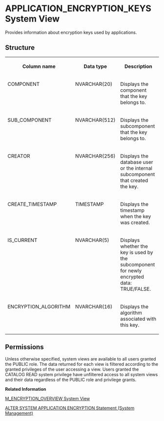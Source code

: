 <!-- loiod2c58ec7cb42470b976165d7df144291 -->

# APPLICATION\_ENCRYPTION\_KEYS System View

Provides information about encryption keys used by applications.



## Structure


<table>
<tr>
<th valign="top">

Column name

</th>
<th valign="top">

Data type

</th>
<th valign="top">

Description

</th>
</tr>
<tr>
<td valign="top">

COMPONENT

</td>
<td valign="top">

NVARCHAR\(20\)

</td>
<td valign="top">

Displays the component that the key belongs to.

</td>
</tr>
<tr>
<td valign="top">

SUB\_COMPONENT

</td>
<td valign="top">

NVARCHAR\(512\)

</td>
<td valign="top">

Displays the subcomponent that the key belongs to.

</td>
</tr>
<tr>
<td valign="top">

CREATOR

</td>
<td valign="top">

NVARCHAR\(256\)

</td>
<td valign="top">

Displays the database user or the internal subcomponent that created the key.

</td>
</tr>
<tr>
<td valign="top">

CREATE\_TIMESTAMP

</td>
<td valign="top">

TIMESTAMP

</td>
<td valign="top">

Displays the timestamp when the key was created.

</td>
</tr>
<tr>
<td valign="top">

IS\_CURRENT

</td>
<td valign="top">

NVARCHAR\(5\)

</td>
<td valign="top">

Displays whether the key is used by the subcomponent for newly encrypted data: TRUE/FALSE.

</td>
</tr>
<tr>
<td valign="top">

ENCRYPTION\_ALGORITHM

</td>
<td valign="top">

NVARCHAR\(16\)

</td>
<td valign="top">

Displays the algorithm associated with this key.

</td>
</tr>
</table>



<a name="loiod2c58ec7cb42470b976165d7df144291__section_ejx_pjc_bzb"/>

## Permissions

Unless otherwise specified, system views are available to all users granted the PUBLIC role. The data returned for each view is filtered according to the granted privileges of the user accessing a view. Users granted the CATALOG READ system privilege have unfiltered access to all system views and their data regardless of the PUBLIC role and privilege grants.

**Related Information**  


[M\_ENCRYPTION\_OVERVIEW System View](../022-Monitoring-Views/m-encryption-overview-system-view-ee1a50a.md "Reports the encryption status for all data at rest where encryption is supported.")

[ALTER SYSTEM APPLICATION ENCRYPTION Statement \(System Management\)](../../010-SQL-Reference/012-SQL-Statements/alter-system-application-encryption-statement-system-management-f425959.md "Manages encryption keys for applications that use the internal data encryption service.")

